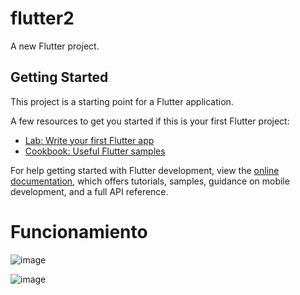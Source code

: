 # flutter2

A new Flutter project.

## Getting Started

This project is a starting point for a Flutter application.

A few resources to get you started if this is your first Flutter project:

- [Lab: Write your first Flutter app](https://docs.flutter.dev/get-started/codelab)
- [Cookbook: Useful Flutter samples](https://docs.flutter.dev/cookbook)

For help getting started with Flutter development, view the
[online documentation](https://docs.flutter.dev/), which offers tutorials,
samples, guidance on mobile development, and a full API reference.

# Funcionamiento
![image](https://github.com/JuanPabloo890/flutter2/assets/119060037/2babbb47-1a9d-4cb2-b847-e6784e01e5f1)

![image](https://github.com/JuanPabloo890/flutter2/assets/119060037/1776ea75-8e01-47e1-bbc6-976605c8c776)




